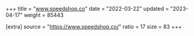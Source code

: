 +++
title = "www.speedshop.co"
date = "2022-03-22"
updated = "2023-04-17"
weight = 85443

[extra]
source = "https://www.speedshop.co/"
ratio = 17
size = 83
+++
